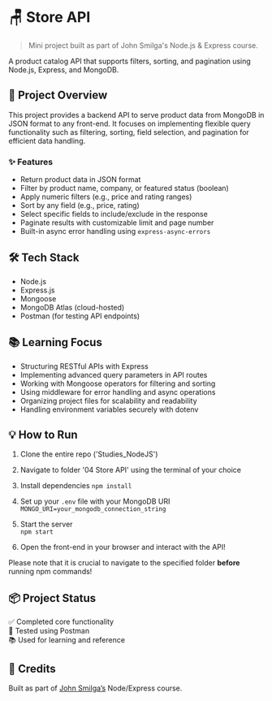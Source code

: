 # 🪑 Store API

> Mini project built as part of John Smilga's Node.js & Express course.

A product catalog API that supports filters, sorting, and pagination using Node.js, Express, and MongoDB.

## 🚀 Project Overview

This project provides a backend API to serve product data from MongoDB in JSON format to any front-end. It focuses on implementing flexible query functionality such as filtering, sorting, field selection, and pagination for efficient data handling.

### ✨ Features

- Return product data in JSON format
- Filter by product name, company, or featured status (boolean)
- Apply numeric filters (e.g., price and rating ranges)
- Sort by any field (e.g., price, rating)
- Select specific fields to include/exclude in the response
- Paginate results with customizable limit and page number
- Built-in async error handling using `express-async-errors`

## 🛠️ Tech Stack

- Node.js
- Express.js
- Mongoose
- MongoDB Atlas (cloud-hosted)
- Postman (for testing API endpoints)

## 📚 Learning Focus

- Structuring RESTful APIs with Express
- Implementing advanced query parameters in API routes
- Working with Mongoose operators for filtering and sorting
- Using middleware for error handling and async operations
- Organizing project files for scalability and readability
- Handling environment variables securely with dotenv

## 💡 How to Run

1. Clone the entire repo ('Studies_NodeJS')
2. Navigate to folder '04 Store API' using the terminal of your choice
3. Install dependencies 
    `npm install`
    
4. Set up your `.env` file with your MongoDB URI
    `MONGO_URI=your_mongodb_connection_string`
    
5. Start the server  
    `npm start`
    
6. Open the front-end in your browser and interact with the API!

Please note that it is crucial to navigate to the specified folder **before** running npm commands!

## 📦 Project Status

✅ Completed core functionality  
🧪 Tested using Postman  
📚 Used for learning and reference

## 🙌 Credits

Built as part of [John Smilga’s](https://www.johnsmilga.com/) Node/Express course.
